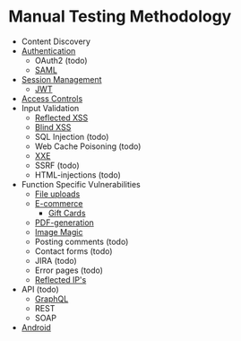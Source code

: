 # Manual Testing Methodology


+ Content Discovery
+ [Authentication](https://github.com/Bengman/Methodology/blob/master/authentication.md)
  - OAuth2 (todo)
  - [SAML](https://github.com/Bengman/Methodology/blob/master/saml.md)
+ [Session Management](https://github.com/Bengman/Methodology/blob/master/session_management.md)
   - [JWT](https://github.com/Bengman/Methodology/blob/master/jwt.md) 
+ [Access Controls](https://github.com/Bengman/Methodology/blob/master/access_controls.md)
+ Input Validation
  - [Reflected XSS](https://github.com/Bengman/Methodology/blob/master/reflected_xss.md)
  - [Blind XSS](https://github.com/Bengman/Methodology/blob/master/blind_xss.md)
  - SQL Injection (todo)
  - Web Cache Poisoning (todo)
  - [XXE](https://github.com/Bengman/Methodology/blob/master/xxe.md)
  - SSRF (todo)
  - HTML-injections (todo)
+ Function Specific Vulnerabilities
  - [File uploads](https://github.com/Bengman/Methodology/blob/master/file_upload.md)
  - [E-commerce](https://github.com/Bengman/Methodology/blob/master/cart.md)
    - [Gift Cards](https://github.com/Bengman/Methodology/blob/master/gift_cards.md)
  - [PDF-generation](https://github.com/Bengman/Methodology/blob/master/pdf_gen.md)
  - [Image Magic](https://github.com/Bengman/Methodology/blob/master/image_magic.md)
  - Posting comments (todo)
  - Contact forms (todo)
  - JIRA (todo)
  - Error pages (todo)
  - [Reflected IP's](https://github.com/Bengman/Methodology/blob/master/reflected_ip.md)
+ API (todo)
  - [GraphQL](https://github.com/Bengman/Methodology/blob/master/graphql.md)
  - REST
  - SOAP
+ [Android](https://github.com/Bengman/Methodology/blob/master/android.md)

